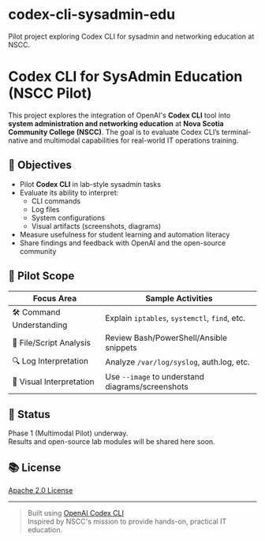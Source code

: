 # codex-cli-sysadmin-edu
Pilot project exploring Codex CLI for sysadmin and networking education at NSCC.
# Codex CLI for SysAdmin Education (NSCC Pilot)

This project explores the integration of OpenAI's **Codex CLI** tool into **system administration and networking education** at **Nova Scotia Community College (NSCC)**. The goal is to evaluate Codex CLI’s terminal-native and multimodal capabilities for real-world IT operations training.

## 🎯 Objectives

- Pilot **Codex CLI** in lab-style sysadmin tasks
- Evaluate its ability to interpret:
  - CLI commands
  - Log files
  - System configurations
  - Visual artifacts (screenshots, diagrams)
- Measure usefulness for student learning and automation literacy
- Share findings and feedback with OpenAI and the open-source community

## 🧪 Pilot Scope

| Focus Area              | Sample Activities                                |
|-------------------------|--------------------------------------------------|
| 🛠️ Command Understanding | Explain `iptables`, `systemctl`, `find`, etc.     |
| 📁 File/Script Analysis  | Review Bash/PowerShell/Ansible snippets          |
| 🔍 Log Interpretation    | Analyze `/var/log/syslog`, auth.log, etc.        |
| 📸 Visual Interpretation | Use `--image` to understand diagrams/screenshots |

## 🔄 Status

Phase 1 (Multimodal Pilot) underway.  
Results and open-source lab modules will be shared here soon.

## 📚 License

[Apache 2.0 License](LICENSE)

---

> Built using [OpenAI Codex CLI](https://github.com/openai/codex)  
> Inspired by NSCC's mission to provide hands-on, practical IT education.
